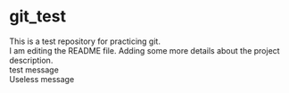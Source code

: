 # git_test
This is a test repository for practicing git.  
I am editing the README file. Adding some more details about the project description.  
test message  
Useless message  
